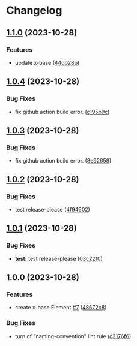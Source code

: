 # Changelog

## [1.1.0](https://github.com/martinrossil/x-tags/compare/v1.0.4...v1.1.0) (2023-10-28)


### Features

* update x-base ([44db28b](https://github.com/martinrossil/x-tags/commit/44db28b956a7bb43007b0aac943ef2e9bd45ab7c))

## [1.0.4](https://github.com/martinrossil/x-tags/compare/v1.0.3...v1.0.4) (2023-10-28)


### Bug Fixes

* fix github action build error. ([c195b9c](https://github.com/martinrossil/x-tags/commit/c195b9c14a50910d2c2141a43bc8e62569269028))

## [1.0.3](https://github.com/martinrossil/x-tags/compare/v1.0.2...v1.0.3) (2023-10-28)


### Bug Fixes

* fix github action build error. ([8e92658](https://github.com/martinrossil/x-tags/commit/8e92658eddd7728e5d1944ee362d0938c7061ef2))

## [1.0.2](https://github.com/martinrossil/x-tags/compare/v1.0.1...v1.0.2) (2023-10-28)


### Bug Fixes

* test release-please ([4f94602](https://github.com/martinrossil/x-tags/commit/4f94602b920d2ff7ce8b29b79e377546c3551d1d))

## [1.0.1](https://github.com/martinrossil/x-tags/compare/v1.0.0...v1.0.1) (2023-10-28)


### Bug Fixes

* **test:** test release-please ([03c22f0](https://github.com/martinrossil/x-tags/commit/03c22f0b42ff4ec1a9f065cdbdda97ae7aff6054))

## 1.0.0 (2023-10-28)


### Features

* create x-base Element [#7](https://github.com/martinrossil/x-tags/issues/7) ([48672c8](https://github.com/martinrossil/x-tags/commit/48672c81c7ddde0c8e4962a2771344c090c05ae5))


### Bug Fixes

* turn of "naming-convention" lint rule ([c3176f6](https://github.com/martinrossil/x-tags/commit/c3176f6aae1541e814cfe5cd797acc8ae2daf0a4))

